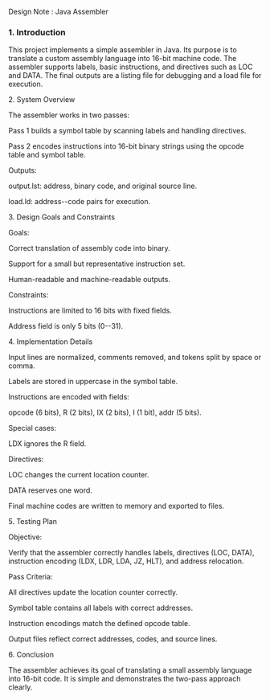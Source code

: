 Design Note : Java Assembler

### 1\. Introduction

This project implements a simple assembler in Java. Its purpose is to
translate a custom assembly language into 16-bit machine code. The
assembler supports labels, basic instructions, and directives such as
LOC and DATA. The final outputs are a listing file for debugging and a
load file for execution.

2\. System Overview

The assembler works in two passes:

Pass 1 builds a symbol table by scanning labels and handling directives.

Pass 2 encodes instructions into 16-bit binary strings using the opcode
table and symbol table.

Outputs:

output.lst: address, binary code, and original source line.

load.ld: address--code pairs for execution.

3\. Design Goals and Constraints

Goals:

Correct translation of assembly code into binary.

Support for a small but representative instruction set.

Human-readable and machine-readable outputs.

Constraints:

Instructions are limited to 16 bits with fixed fields.

Address field is only 5 bits (0--31).

4\. Implementation Details

Input lines are normalized, comments removed, and tokens split by
space or comma.

Labels are stored in uppercase in the symbol table.

Instructions are encoded with fields:

opcode (6 bits), R (2 bits), IX (2 bits), I (1 bit), addr (5 bits).

Special cases:

LDX ignores the R field.

Directives:

LOC changes the current location counter.

DATA reserves one word.

Final machine codes are written to memory and exported to files.

5\. Testing Plan

Objective:

Verify that the assembler correctly handles labels, directives (LOC,
DATA), instruction encoding (LDX, LDR, LDA, JZ, HLT), and address
relocation.

Pass Criteria:

All directives update the location counter correctly.

Symbol table contains all labels with correct addresses.

Instruction encodings match the defined opcode table.

Output files reflect correct addresses, codes, and source lines.

6\. Conclusion

The assembler achieves its goal of translating a small assembly language
into 16-bit code. It is simple and demonstrates the two-pass approach
clearly. 


